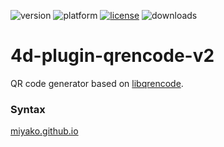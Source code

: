 ![version](https://img.shields.io/badge/version-19%2B-5682DF)
![platform](https://img.shields.io/static/v1?label=platform&message=mac-intel%20|%20mac-arm%20|%20win-64&color=blue)
[![license](https://img.shields.io/github/license/miyako/4d-plugin-qrencode-v2)](LICENSE)
![downloads](https://img.shields.io/github/downloads/miyako/4d-plugin-qrencode-v2/total)

# 4d-plugin-qrencode-v2
QR code generator based on [libqrencode](https://fukuchi.org/works/qrencode/).

### Syntax

[miyako.github.io](https://miyako.github.io/2019/10/11/4d-plugin-qrencode.html)
